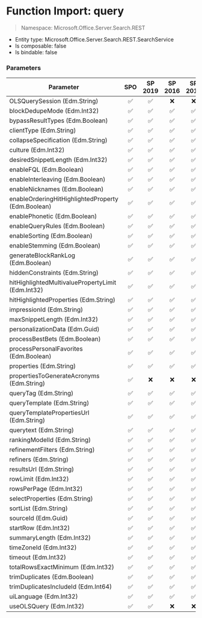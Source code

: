 # Function Import: query

> Namespace: Microsoft.Office.Server.Search.REST

- Entity type: Microsoft.Office.Server.Search.REST.SearchService
- Is composable: false
- Is bindable: false

### Parameters

Parameter | SPO | SP 2019 | SP 2016 | SP 2013
----------|:---:|:-------:|:-------:|:-------:
OLSQuerySession (Edm.String) | ✅ | ✅ | ❌ | ❌
blockDedupeMode (Edm.Int32) | ✅ | ✅ | ✅ | ✅
bypassResultTypes (Edm.Boolean) | ✅ | ✅ | ✅ | ✅
clientType (Edm.String) | ✅ | ✅ | ✅ | ✅
collapseSpecification (Edm.String) | ✅ | ✅ | ✅ | ✅
culture (Edm.Int32) | ✅ | ✅ | ✅ | ✅
desiredSnippetLength (Edm.Int32) | ✅ | ✅ | ✅ | ✅
enableFQL (Edm.Boolean) | ✅ | ✅ | ✅ | ✅
enableInterleaving (Edm.Boolean) | ✅ | ✅ | ✅ | ✅
enableNicknames (Edm.Boolean) | ✅ | ✅ | ✅ | ✅
enableOrderingHitHighlightedProperty (Edm.Boolean) | ✅ | ✅ | ✅ | ✅
enablePhonetic (Edm.Boolean) | ✅ | ✅ | ✅ | ✅
enableQueryRules (Edm.Boolean) | ✅ | ✅ | ✅ | ✅
enableSorting (Edm.Boolean) | ✅ | ✅ | ✅ | ✅
enableStemming (Edm.Boolean) | ✅ | ✅ | ✅ | ✅
generateBlockRankLog (Edm.Boolean) | ✅ | ✅ | ✅ | ✅
hiddenConstraints (Edm.String) | ✅ | ✅ | ✅ | ✅
hitHighlightedMultivaluePropertyLimit (Edm.Int32) | ✅ | ✅ | ✅ | ✅
hitHighlightedProperties (Edm.String) | ✅ | ✅ | ✅ | ✅
impressionId (Edm.String) | ✅ | ✅ | ✅ | ✅
maxSnippetLength (Edm.Int32) | ✅ | ✅ | ✅ | ✅
personalizationData (Edm.Guid) | ✅ | ✅ | ✅ | ✅
processBestBets (Edm.Boolean) | ✅ | ✅ | ✅ | ✅
processPersonalFavorites (Edm.Boolean) | ✅ | ✅ | ✅ | ✅
properties (Edm.String) | ✅ | ✅ | ✅ | ✅
propertiesToGenerateAcronyms (Edm.String) | ✅ | ❌ | ❌ | ❌
queryTag (Edm.String) | ✅ | ✅ | ✅ | ✅
queryTemplate (Edm.String) | ✅ | ✅ | ✅ | ✅
queryTemplatePropertiesUrl (Edm.String) | ✅ | ✅ | ✅ | ✅
querytext (Edm.String) | ✅ | ✅ | ✅ | ✅
rankingModelId (Edm.String) | ✅ | ✅ | ✅ | ✅
refinementFilters (Edm.String) | ✅ | ✅ | ✅ | ✅
refiners (Edm.String) | ✅ | ✅ | ✅ | ✅
resultsUrl (Edm.String) | ✅ | ✅ | ✅ | ✅
rowLimit (Edm.Int32) | ✅ | ✅ | ✅ | ✅
rowsPerPage (Edm.Int32) | ✅ | ✅ | ✅ | ✅
selectProperties (Edm.String) | ✅ | ✅ | ✅ | ✅
sortList (Edm.String) | ✅ | ✅ | ✅ | ✅
sourceId (Edm.Guid) | ✅ | ✅ | ✅ | ✅
startRow (Edm.Int32) | ✅ | ✅ | ✅ | ✅
summaryLength (Edm.Int32) | ✅ | ✅ | ✅ | ✅
timeZoneId (Edm.Int32) | ✅ | ✅ | ✅ | ✅
timeout (Edm.Int32) | ✅ | ✅ | ✅ | ✅
totalRowsExactMinimum (Edm.Int32) | ✅ | ✅ | ✅ | ✅
trimDuplicates (Edm.Boolean) | ✅ | ✅ | ✅ | ✅
trimDuplicatesIncludeId (Edm.Int64) | ✅ | ✅ | ✅ | ✅
uiLanguage (Edm.Int32) | ✅ | ✅ | ✅ | ✅
useOLSQuery (Edm.Int32) | ✅ | ✅ | ❌ | ❌
